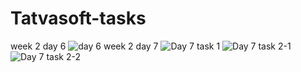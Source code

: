 # Tatvasoft-tasks
 week 2 day 6
![day 6 ](https://github.com/nishitpatel1292/Tatvaosft_react/assets/73834549/fa902433-3049-4a14-8dc8-be2b15a3bfe1)
week 2 day 7
![Day 7 task 1](https://github.com/nishitpatel1292/Tatvaosft_react/assets/73834549/191e2c01-0e3b-45c9-b608-38690d154025)
![Day 7 task 2-1](https://github.com/nishitpatel1292/Tatvaosft_react/assets/73834549/2fbab5d2-2768-4a95-b530-5626fa1c790e)
![Day 7 task 2-2](https://github.com/nishitpatel1292/Tatvaosft_react/assets/73834549/a7ddaa84-95da-4bea-849c-a99b27f9e19d)
